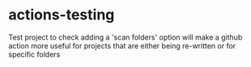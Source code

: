 # actions-testing

Test project to check adding a 'scan folders' option will make a github action more useful for projects that are either being re-written or for specific folders